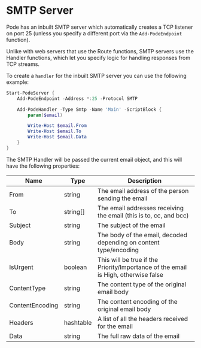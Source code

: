 # SMTP Server

Pode has an inbuilt SMTP server which automatically creates a TCP listener on port 25 (unless you specify a different port via the `Add-PodeEndpoint` function).

Unlike with web servers that use the Route functions, SMTP servers use the Handler functions, which let you specify logic for handling responses from TCP streams.

To create a `handler` for the inbuilt SMTP server you can use the following example:

```powershell
Start-PodeServer {
    Add-PodeEndpoint -Address *:25 -Protocol SMTP

    Add-PodeHandler -Type Smtp -Name 'Main' -ScriptBlock {
        param($email)

        Write-Host $email.From
        Write-Host $email.To
        Write-Host $email.Data
    }
}
```

The SMTP Handler will be passed the current email object, and this will have the following properties:

| Name | Type | Description |
| ---- | ---- | ----------- |
| From | string | The email address of the person sending the email |
| To | string[] | The email addresses receiving the email (this is to, cc, and bcc) |
| Subject | string | The subject of the email |
| Body | string | The body of the email, decoded depending on content type/encoding |
| IsUrgent | boolean | This will be true if the Priority/Importance of the email is High, otherwise false |
| ContentType | string | The content type of the original email body |
| ContentEncoding | string | The content encoding of the original email body |
| Headers | hashtable | A list of all the headers received for the email |
| Data | string | The full raw data of the email |
